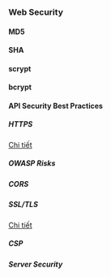 ### Web Security

#### MD5 

#### SHA

#### scrypt

#### bcrypt

#### API Security Best Practices

##### HTTPS

[Chi tiết](HTTPvsHTTPS.md)

##### OWASP Risks

##### CORS

##### SSL/TLS

[Chi tiết](SSLvsTLS.md)

##### CSP

##### Server Security